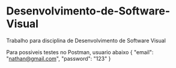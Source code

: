 # Desenvolvimento-de-Software-Visual
Trabalho para disciplina de Desenvolvimento de Software Visual

Para possiveis testes no Postman, usuario abaixo
{
    "email": "nathan@gmail.com",
    "password": "123"
}
